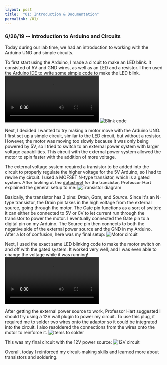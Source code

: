 ```yaml
---
layout: post
title:  "01: Introduction & Documentation"
permalink: /01/
---
```


### 6/26/19 -- Introduction to Arduino and Circuits

Today during our lab time, we had an introduction to working with the Arduino UNO and simple circuits.

To first start using the Arduino, I made a circuit to make an LED blink. It consisted of 5V and GND wires, as well as an LED and a resistor. I then used the Arduino IDE to write some simple code to make the LED blink. 
<video controls>
	<source src="LED_blink.mp4" type="video/mp4">
</video> ![Blink code](LED_blink_code.png)

Next, I decided I wanted to try making a motor move with the Arduino UNO. I first set up a simple circuit, similar to the LED circuit, but without a resistor. However, the motor was moving too slowly because it was only being powered by 5V, so I tried to switch to an external power system with larger voltage capabilities. This circuit with the external power system allowed the motor to spin faster with the addition of more voltage.

The external voltage system required a transistor to be added into the circuit to properly regulate the higher voltage for the 5V Arduino, so I had to rewire my circuit. I used a MOFSET N-type transistor, which is a gated system. After looking at the [datasheet](http://www.vishay.com/docs/91308/sihld24.pdf) for the transistor, Professor Hart explained the general setup to me: ![Transistor diagram](transistor_diagram.png)

Basically, the transistor has 3 pins: _Drain_, _Gate_, and _Source_. Since it's an N-type transistor, the Drain pin takes in the high voltage from the external source, going through the motor. The Gate pin functions as a sort of switch: it can either be connected to 5V or 0V to let current run through the transistor to power the motor. I eventually connected the Gate pin to a digital pin on my Arduino. The Source pin then connects to both the negative side of the external power source and the GND in my Arduino. After a lot of confusion, here was my final setup: ![Motor circuit](motor_circuit.png)

Next, I used the exact same LED blinking code to make the motor switch on and off with the gated system. It worked very well, and I was even able to change the voltage while it was running! <video controls>
	<source src="motor_circuit_blink.mp4" type="video/mp4">
</video>

After getting the external power source to work, Professor Hart suggested I should try using a 12V wall plugin to power my circuit. To use this plug, it required me to solder two wires onto the adaptor so it could be integrated into the circuit. I also resoldered the connections from the wires onto the motor to reinforce it. ![Items to solder](items_to_solder.png)

This was my final circuit with the 12V power source: ![12V circuit](12v_circuit.png)

Overall, today I reinforced my circuit-making skills and learned more about transistors and soldering.